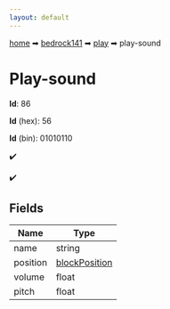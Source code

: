 ```yaml
---
layout: default
---
```


[home](/) ➡ [bedrock141](/protocol/bedrock141) ➡ [play](/protocol/bedrock141/play) ➡ play-sound

# Play-sound

**Id**: 86

**Id** (hex): 56

**Id** (bin): 01010110

✔️

✔️

## Fields

Name | Type
---|---
name | string
position | [blockPosition](/protocol/bedrock141/types/block-position)
volume | float
pitch | float

